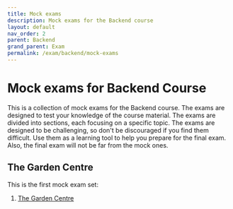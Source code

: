```yaml
---
title: Mock exams
description: Mock exams for the Backend course
layout: default
nav_order: 2
parent: Backend
grand_parent: Exam
permalink: /exam/backend/mock-exams
---
```


# Mock exams for Backend Course

This is a collection of mock exams for the Backend course. The exams are designed to test your knowledge of the course material. The exams are divided into sections, each focusing on a specific topic. The exams are designed to be challenging, so don't be discouraged if you find them difficult. Use them as a learning tool to help you prepare for the final exam. Also, the final exam will not be far from the mock ones.

## The Garden Centre

This is the first mock exam set:

1. [The Garden Centre](./docs/garden_centre.pdf)
